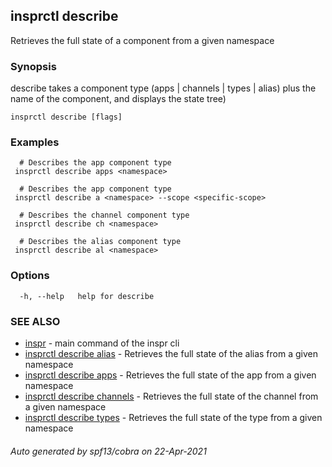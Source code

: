 ## insprctl describe

Retrieves the full state of a component from a given namespace

### Synopsis

describe takes a component type (apps | channels | types | alias) plus the name of the component, and displays the state tree)

```
insprctl describe [flags]
```

### Examples

```
  # Describes the app component type
 insprctl describe apps <namespace>

  # Describes the app component type
 insprctl describe a <namespace> --scope <specific-scope>

  # Describes the channel component type
 insprctl describe ch <namespace>

  # Describes the alias component type
 insprctl describe al <namespace>

```

### Options

```
  -h, --help   help for describe
```

### SEE ALSO

* [inspr](inspr.md)	 - main command of the inspr cli
* [insprctl describe alias](inspr_describe_alias.md)	 - Retrieves the full state of the alias from a given namespace
* [insprctl describe apps](inspr_describe_apps.md)	 - Retrieves the full state of the app from a given namespace
* [insprctl describe channels](inspr_describe_channels.md)	 - Retrieves the full state of the channel from a given namespace
* [insprctl describe types](inspr_describe_types.md)	 - Retrieves the full state of the type from a given namespace

###### Auto generated by spf13/cobra on 22-Apr-2021
